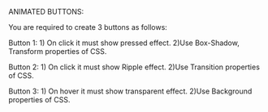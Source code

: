 ANIMATED BUTTONS:

You are required to create 3 buttons as follows: 



Button 1: 1) On click it must show pressed effect. 
          2)Use Box-Shadow, Transform properties of CSS.

Button 2: 1) On click it must show Ripple effect.
          2)Use Transition properties of CSS.

Button 3: 1) On hover it must show transparent effect. 
          2)Use Background properties of CSS.
